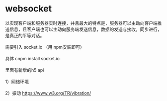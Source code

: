 # websocket
以实现客户端和服务器实时连接，并且最大的特点是，服务器可以主动向客户端推送信息，且客户端也可以主动向服务端发送信息，数据的发送与接收，同步进行，是真正的平等对话。
<br/>  
需要引入 socket.io （用 npm安装即可）<br/>  
具体 cnpm install socket.io <br/>  
里面有新增的h5 api <br/>  
1）网络环境  <br/>  
2）振动  https://www.w3.org/TR/vibration/
